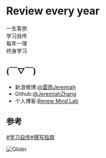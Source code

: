 # Review every year

一生客旅    
学习自传    
每年一理    
终身学习    
 
## (￣▽￣)

- 新浪微博:[@雷雨Jeremiah](http://weibo.com/1784386944/profile?topnav=1&wvr=6)
- Github:[@JeremiahZhang](https://github.com/JeremiahZhang)
- 个人博客:[Renew Mind Lab](http://jeremiahzhang.github.io/)

## 参考

[#学习自传#撰写指南](http://joinwee.com/lesson/223/) 

![Glider](http://www.catb.org/~esr/hacker-emblem/glider.png)